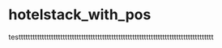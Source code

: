 # hotelstack_with_pos


testttttttttttttttttttttttttttttttttttttttttttttttttttttttttttttttttttttttttttttttttttt
